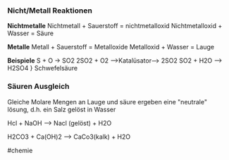 
### Nicht/Metall Reaktionen 

**Nichtmetalle**
Nichtmetall + Sauerstoff = nichtmetalloxid
Nichtmetalloxid + Wasser = Säure

**Metalle**
Metall + Sauerstoff = Metalloxide
Metalloxid + Wasser = Lauge

**Beispiele**
S + O -> SO2
2SO2 + O2 -->Katalüsator--> 2SO2
SO2 + H2O --> H2SO4 } Schwefelsäure 

### Säuren Ausgleich
Gleiche Molare Mengen an Lauge und säure ergeben eine "neutrale" lösung, d.h. ein Salz gelöst in Wasser 

Hcl + NaOH --> Nacl (gelöst) + H2O

H2CO3 + Ca(OH)2 --> CaCo3(kalk) + H2O

#chemie